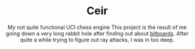 <div align="center">

# Ceir

My not quite functional UCI chess engine This project is the result of me going
down a very long rabbit hole after finding out about
[bitboards](https://www.chessprogramming.org/Bitboards). After quite a while
trying to figure out ray attacks, I was in too deep.

</div>
 
